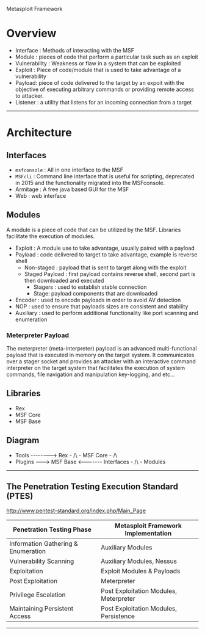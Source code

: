Metasploit Framework
# Overview

- Interface : Methods of interacting with the MSF
- Module : pieces of code that perform a particular task such as an exploit
- Vulnerability : Weakness or flaw in a system that can be exploited
- Exploit : Piece of code/module that is used to take advantage of a vulnerability
- Payload: piece of code delivered to the target by an expoit with the objective of executing arbitrary commands or providing remote access to attacker.
- Listener : a utility that listens for an incoming connection from a target

---

# Architecture
## Interfaces
- `msfconsole` : All in one interface to the MSF
- `MSFcli` : Command line interface that is useful for scripting, deprecated in 2015 and the functionality migrated into the MSFconsole.
- Armitage : A free java based GUI for the MSF
- Web : web interface

## Modules
A module is a piece of code that can be utilized by the MSF. Libraries facilitate the execution of modules.
- Exploit : A module use to take advantage, usually paired with a payload
- Payload : code delivered to target to take advantage, example is reverse shell
	- Non-staged : payload that is sent to target along with the exploit
	- Staged Payload : first payload contains reverse shell, second part is then downloaded and executed
		- Stagers : used to establish stable connection
		- Stage: payload components that are downloaded
- Encoder : used to encode payloads in order to avoid AV detection
- NOP : used to ensure that payloads sizes are consistent and stability
- Auxiliary : used to perform additional functionality like port scanning and enumeration
### Meterpreter Payload
The meterpreter (meta-interpreter) payload is an advanced multi-functional payload that is executed in memory on the target system. It communicates over a stager socket and provides an attacker with an interactive command interpreter on the target system that facilitates the execution of system commands, file navigation and manipulation key-logging, and etc...

## Libraries
- Rex
- MSF Core
- MSF Base

## Diagram

- Tools --------> Rex
				- /\\
			- MSF Core
			    - /\\
- Plugins ---> MSF Base <------- Interfaces
			    - /\\
			- Modules


---

## The Penetration Testing Execution Standard (PTES)
http://www.pentest-standard.org/index.php/Main_Page

| Penetration Testing Phase           | Metasploit Framework Implementation    |
| ----------------------------------- | -------------------------------------- |
| Information Gathering & Enumeration | Auxiliary Modules                      |
| Vulnerability Scanning              | Auxiliary Modules, Nessus              |
| Exploitation                        | Exploit Modules & Payloads             |
| Post Exploitation                   | Meterpreter                            |
| Privilege Escalation                | Post Exploitation Modules, Meterpreter |
| Maintaining Persistent Access       | Post Exploitation Modules, Persistence |

---



